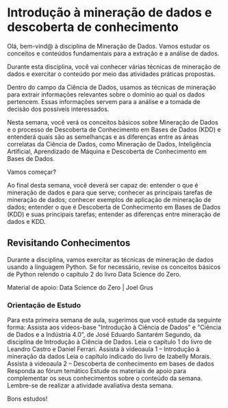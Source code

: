 # Introdução à mineração de dados e descoberta de conhecimento

Olá, bem-vind@ à disciplina de Mineração de Dados. Vamos estudar os conceitos e conteúdos fundamentais para a extração e a análise de dados.

Durante esta disciplina, você vai conhecer várias técnicas de mineração de dados e exercitar o conteúdo por meio das atividades práticas propostas.

Dentro do campo da Ciência de Dados, usamos as técnicas de mineração para extrair informações relevantes sobre o domínio ao qual os dados pertencem. Essas informações servem para a análise e a tomada de decisão dos possíveis interessados.

Nesta semana, você verá os conceitos básicos sobre Mineração de Dados e o processo de Descoberta de Conhecimento em Bases de Dados (KDD) e entenderá quais são as semelhanças e as diferenças entre as áreas correlatas da Ciência de Dados, como Mineração de Dados, Inteligência Artificial, Aprendizado de Máquina e Descoberta de Conhecimento em Bases de Dados.

Vamos começar?

Ao final desta semana, você deverá ser capaz de:
    entender o que é mineração de dados e para que serve;
    conhecer as principais tarefas de mineração de dados;
    conhecer exemplos de aplicação de mineração de dados;
    entender o que é Descoberta de Conhecimento em Bases de Dados (KDD) e suas principais tarefas;
    entender as diferenças entre mineração de dados e KDD.

## Revisitando Conhecimentos
Durante a disciplina, vamos exercitar as técnicas de mineração de dados usando a linguagem Python. Se for necessário, revise os conceitos básicos de Python relendo o capítulo 2 do livro Data Science do Zero.

Material de apoio: Data Science do Zero | Joel Grus

### Orientação de Estudo

Para esta primeira semana de aula, sugerimos que você estude da seguinte forma:
    Assista aos vídeos-base "Introdução à Ciência de Dados” e "Ciência de Dados e a Indústria 4.0”, de José Eduardo Santarém Segundo, da disciplina de Introdução à Ciência de Dados.
    Leia o capítulo 1 do livro de Leandro Castro e Daniel Ferrari.
    Assista à videoaula 1 – Introdução à mineração da dados
    Leia o capítulo indicado do livro de Izabelly Morais.
    Assista à videoaula 2 – Descoberta de conhecimento em bases de dados
    Responda ao fórum temático
    Estude os materiais de apoio para complementar os seus conhecimentos sobre o conteúdo da semana.
    Lembre-se de realizar a atividade avaliativa desta semana.


Bons estudos!


